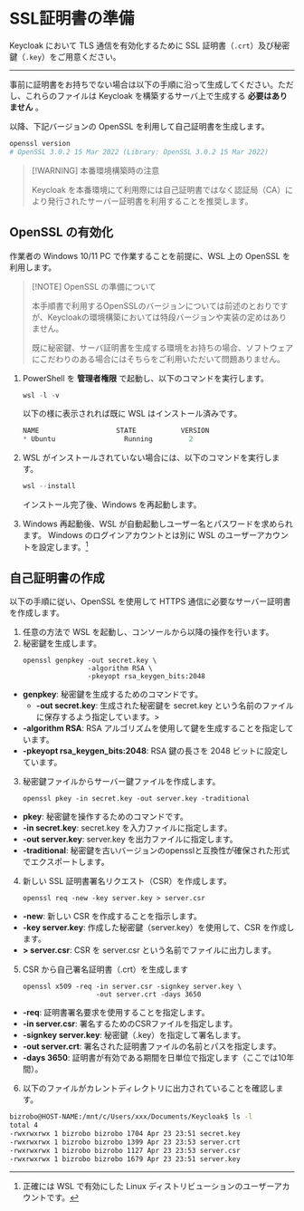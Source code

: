 # SSL証明書の準備

Keycloak において TLS 通信を有効化するために SSL 証明書（`.crt`）及び秘密鍵（`.key`）をご用意ください。

---

事前に証明書をお持ちでない場合は以下の手順に沿って生成してください。ただし、これらのファイルは Keycloak を構築するサーバ上で生成する **必要はありません** 。

以降、下記バージョンの OpenSSL を利用して自己証明書を生成します。

```powershell linenums="1" title="OpenSSLのバージョン確認"
openssl version
# OpenSSL 3.0.2 15 Mar 2022 (Library: OpenSSL 3.0.2 15 Mar 2022)
```

> [!WARNING] 本番環境構築時の注意
>
 >   Keycloak を本番環境にて利用際には自己証明書ではなく認証局（CA）により発行されたサーバー証明書を利用することを推奨します。

## OpenSSL の有効化

作業者の Windows 10/11 PC で作業することを前提に、WSL 上の OpenSSL を利用します。

> [!NOTE] OpenSSL の準備について
>
 >   本手順書で利用するOpenSSLのバージョンについては前述のとおりですが、Keycloakの環境構築においては特段バージョンや実装の定めはありません。
>
 >   既に秘密鍵、サーバ証明書を生成する環境をお持ちの場合、ソフトウェアにこだわりのある場合にはそちらをご利用いただいて問題ありません。

1.  PowerShell を **管理者権限** で起動し、以下のコマンドを実行します。
    ```powershell linenums="1" title="Powershellで実行"
    wsl -l -v
    ```

    以下の様に表示されれば既に WSL はインストール済みです。
    ```powershell linenums="2"
    NAME                   STATE           VERSION
    * Ubuntu                 Running         2
    ```

2.  WSL がインストールされていない場合には、以下のコマンドを実行します。
    ```powershell linenums="1" title="Powershellで実行"
    wsl --install
    ```

    インストール完了後、Windows を再起動します。

3.  Windows 再起動後、WSL が自動起動しユーザー名とパスワードを求められます。 Windows のログインアカウントとは別に WSL のユーザーアカウントを設定します。[^1]

[^1]: 正確には WSL で有効にした Linux ディストリビューションのユーザーアカウントです。

## 自己証明書の作成

以下の手順に従い、OpenSSL を使用して HTTPS 通信に必要なサーバー証明書を作成します。

1.  任意の方法で WSL を起動し、コンソールから以降の操作を行います。
2.  秘密鍵を生成します。
    ```wsl linenums="1" title="wslで実行"
    openssl genpkey -out secret.key \
                    -algorithm RSA \
                    -pkeyopt rsa_keygen_bits:2048
    ```

* **genpkey**: 秘密鍵を生成するためのコマンドです。
	* **-out secret.key**: 生成された秘密鍵を secret.key という名前のファイルに保存するよう指定しています。>
* **-algorithm RSA**: RSA アルゴリズムを使用して鍵を生成することを指定しています。
* **-pkeyopt rsa_keygen_bits:2048**: RSA 鍵の長さを 2048 ビットに設定しています。

3.  秘密鍵ファイルからサーバー鍵ファイルを作成します。
    ```wsl linenums="1" title="wslで実行"
    openssl pkey -in secret.key -out server.key -traditional
    ```

- **pkey**: 秘密鍵を操作するためのコマンドです。
- **-in secret.key**: secret.key を入力ファイルに指定します。
- **-out server.key**: server.key を出力ファイルに指定します。
- **-traditional**: 秘密鍵を古いバージョンのopensslと互換性が確保された形式でエクスポートします。

4.  新しい SSL 証明書署名リクエスト（CSR）を作成します。

    ```wsl linenums="1" title="wslで実行"
    openssl req -new -key server.key > server.csr
    ```

- **-new**: 新しい CSR を作成することを指示します。
- **-key server.key**: 作成した秘密鍵（server.key）を使用して、CSR を作成します。
- **> server.csr**: CSR を server.csr という名前でファイルに出力します。

5.  CSR から自己署名証明書（.crt）を生成します
    ```wsl linenums="1" title="wslで実行"
    openssl x509 -req -in server.csr -signkey server.key \
                      -out server.crt -days 3650
    ```

- **-req**: 証明書署名要求を使用することを指定します。
- **-in server.csr**: 署名するためのCSRファイルを指定します。
- **-signkey server.key**: 秘密鍵（.key）を指定して署名します。
- **-out server.crt**: 署名された証明書ファイルの名前とパスを指定します。
- **-days 3650**: 証明書が有効である期間を日単位で指定します（ここでは10年間）。

 6.  以下のファイルがカレントディレクトリに出力されていることを確認します。

```bash
bizrobo@HOST-NAME:/mnt/c/Users/xxx/Documents/Keycloak$ ls -l
total 4
-rwxrwxrwx 1 bizrobo bizrobo 1704 Apr 23 23:51 secret.key
-rwxrwxrwx 1 bizrobo bizrobo 1399 Apr 23 23:53 server.crt
-rwxrwxrwx 1 bizrobo bizrobo 1127 Apr 23 23:53 server.csr
-rwxrwxrwx 1 bizrobo bizrobo 1679 Apr 23 23:51 server.key
```
